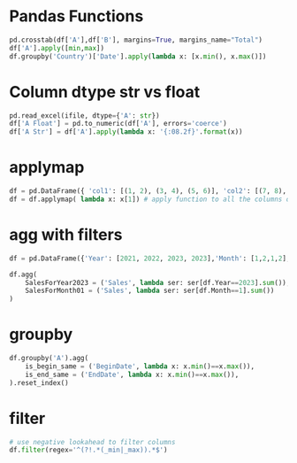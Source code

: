 # Pandas Functions
```python
pd.crosstab(df['A'],df['B'], margins=True, margins_name="Total")
df['A'].apply([min,max])
df.groupby('Country')['Date'].apply(lambda x: [x.min(), x.max()])
```

# Column dtype str vs float
```python
pd.read_excel(ifile, dtype={'A': str})
df['A Float'] = pd.to_numeric(df['A'], errors='coerce')
df['A Str'] = df['A'].apply(lambda x: '{:08.2f}'.format(x))
```

# applymap
```python
df = pd.DataFrame({ 'col1': [(1, 2), (3, 4), (5, 6)], 'col2': [(7, 8), (9, 10), (11, 12)] })
df = df.applymap( lambda x: x[1]) # apply function to all the columns of dataframe
```

# agg with filters
```python
df = pd.DataFrame({'Year': [2021, 2022, 2023, 2023],'Month': [1,2,1,2],'Sales': [100, 120, 130, 90]})

df.agg(
    SalesForYear2023 = ('Sales', lambda ser: ser[df.Year==2023].sum()),
    SalesForMonth01 = ('Sales', lambda ser: ser[df.Month==1].sum())
)
```

# groupby
```python
df.groupby('A').agg(  
    is_begin_same = ('BeginDate', lambda x: x.min()==x.max()),    
    is_end_same = ('EndDate', lambda x: x.min()==x.max()),
).reset_index()
```

# filter
```python
# use negative lookahead to filter columns
df.filter(regex='^(?!.*(_min|_max)).*$')
```
